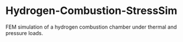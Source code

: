 # Hydrogen-Combustion-StressSim
FEM simulation of a hydrogen combustion chamber under thermal and pressure loads.
